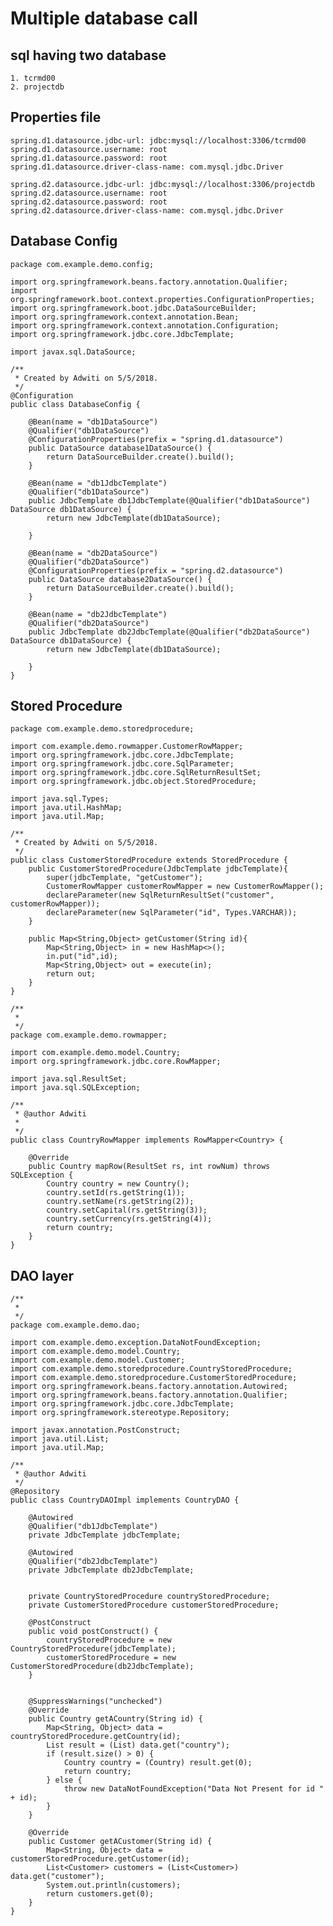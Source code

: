 # Multiple database call 
## sql having two database

    1. tcrmd00
    2. projectdb
    
## Properties file 

    spring.d1.datasource.jdbc-url: jdbc:mysql://localhost:3306/tcrmd00
    spring.d1.datasource.username: root
    spring.d1.datasource.password: root
    spring.d1.datasource.driver-class-name: com.mysql.jdbc.Driver
    
    spring.d2.datasource.jdbc-url: jdbc:mysql://localhost:3306/projectdb
    spring.d2.datasource.username: root
    spring.d2.datasource.password: root
    spring.d2.datasource.driver-class-name: com.mysql.jdbc.Driver

## Database Config

    package com.example.demo.config;
    
    import org.springframework.beans.factory.annotation.Qualifier;
    import org.springframework.boot.context.properties.ConfigurationProperties;
    import org.springframework.boot.jdbc.DataSourceBuilder;
    import org.springframework.context.annotation.Bean;
    import org.springframework.context.annotation.Configuration;
    import org.springframework.jdbc.core.JdbcTemplate;
    
    import javax.sql.DataSource;
    
    /**
     * Created by Adwiti on 5/5/2018.
     */
    @Configuration
    public class DatabaseConfig {
    
        @Bean(name = "db1DataSource")
        @Qualifier("db1DataSource")
        @ConfigurationProperties(prefix = "spring.d1.datasource")
        public DataSource database1DataSource() {
            return DataSourceBuilder.create().build();
        }
    
        @Bean(name = "db1JdbcTemplate")
        @Qualifier("db1DataSource")
        public JdbcTemplate db1JdbcTemplate(@Qualifier("db1DataSource") DataSource db1DataSource) {
            return new JdbcTemplate(db1DataSource);
    
        }
    
        @Bean(name = "db2DataSource")
        @Qualifier("db2DataSource")
        @ConfigurationProperties(prefix = "spring.d2.datasource")
        public DataSource database2DataSource() {
            return DataSourceBuilder.create().build();
        }
    
        @Bean(name = "db2JdbcTemplate")
        @Qualifier("db2DataSource")
        public JdbcTemplate db2JdbcTemplate(@Qualifier("db2DataSource") DataSource db1DataSource) {
            return new JdbcTemplate(db1DataSource);
    
        }
    }

## Stored Procedure 

    package com.example.demo.storedprocedure;
    
    import com.example.demo.rowmapper.CustomerRowMapper;
    import org.springframework.jdbc.core.JdbcTemplate;
    import org.springframework.jdbc.core.SqlParameter;
    import org.springframework.jdbc.core.SqlReturnResultSet;
    import org.springframework.jdbc.object.StoredProcedure;
    
    import java.sql.Types;
    import java.util.HashMap;
    import java.util.Map;
    
    /**
     * Created by Adwiti on 5/5/2018.
     */
    public class CustomerStoredProcedure extends StoredProcedure {
        public CustomerStoredProcedure(JdbcTemplate jdbcTemplate){
            super(jdbcTemplate, "getCustomer");
            CustomerRowMapper customerRowMapper = new CustomerRowMapper();
            declareParameter(new SqlReturnResultSet("customer", customerRowMapper));
            declareParameter(new SqlParameter("id", Types.VARCHAR));
        }
    
        public Map<String,Object> getCustomer(String id){
            Map<String,Object> in = new HashMap<>();
            in.put("id",id);
            Map<String,Object> out = execute(in);
            return out;
        }
    }

    /**
     * 
     */
    package com.example.demo.rowmapper;
    
    import com.example.demo.model.Country;
    import org.springframework.jdbc.core.RowMapper;
    
    import java.sql.ResultSet;
    import java.sql.SQLException;
    
    /**
     * @author Adwiti
     *
     */
    public class CountryRowMapper implements RowMapper<Country> {
    
    	@Override
    	public Country mapRow(ResultSet rs, int rowNum) throws SQLException {
    		Country country = new Country();
    		country.setId(rs.getString(1));
    		country.setName(rs.getString(2));
    		country.setCapital(rs.getString(3));
    		country.setCurrency(rs.getString(4));
    		return country;
    	}
    }


## DAO layer

    /**
     *
     */
    package com.example.demo.dao;
    
    import com.example.demo.exception.DataNotFoundException;
    import com.example.demo.model.Country;
    import com.example.demo.model.Customer;
    import com.example.demo.storedprocedure.CountryStoredProcedure;
    import com.example.demo.storedprocedure.CustomerStoredProcedure;
    import org.springframework.beans.factory.annotation.Autowired;
    import org.springframework.beans.factory.annotation.Qualifier;
    import org.springframework.jdbc.core.JdbcTemplate;
    import org.springframework.stereotype.Repository;
    
    import javax.annotation.PostConstruct;
    import java.util.List;
    import java.util.Map;
    
    /**
     * @author Adwiti
     */
    @Repository
    public class CountryDAOImpl implements CountryDAO {
    
        @Autowired
        @Qualifier("db1JdbcTemplate")
        private JdbcTemplate jdbcTemplate;
    
        @Autowired
        @Qualifier("db2JdbcTemplate")
        private JdbcTemplate db2JdbcTemplate;
    
    
        private CountryStoredProcedure countryStoredProcedure;
        private CustomerStoredProcedure customerStoredProcedure;
    
        @PostConstruct
        public void postConstruct() {
            countryStoredProcedure = new CountryStoredProcedure(jdbcTemplate);
            customerStoredProcedure = new CustomerStoredProcedure(db2JdbcTemplate);
        }
    
    
        @SuppressWarnings("unchecked")
        @Override
        public Country getACountry(String id) {
            Map<String, Object> data = countryStoredProcedure.getCountry(id);
            List result = (List) data.get("country");
            if (result.size() > 0) {
                Country country = (Country) result.get(0);
                return country;
            } else {
                throw new DataNotFoundException("Data Not Present for id " + id);
            }
        }
    
        @Override
        public Customer getACustomer(String id) {
            Map<String, Object> data = customerStoredProcedure.getCustomer(id);
            List<Customer> customers = (List<Customer>) data.get("customer");
            System.out.println(customers);
            return customers.get(0);
        }
    }
